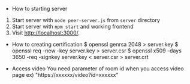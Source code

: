 * How to starting server
1. Start server with `node peer-server.js` from `server` directory
2. Start server with `npm start` and working frontend
3. Visit [http://localhost:3000/](http://localhost:3000/).

* How to creating certification
$ openssl genrsa 2048 > server.key
$ openssl req -new -key server.key > server.csr
$ openssl x509 -days 3650 -req -signkey server.key < server.csr > server.crt

* Access video
You need parameter of room id when you access video page
    ex) "https://xxxxxx/video?id=xxxxxx"